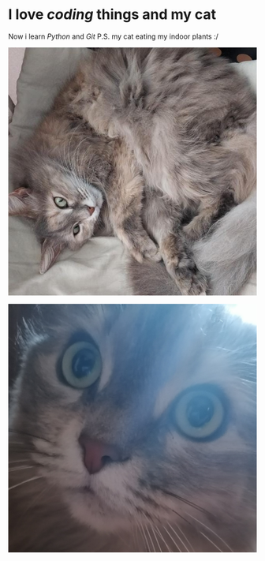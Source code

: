# I love _coding_ things and my cat

Now i learn _Python_ and _Git_
P.S. my cat eating my indoor plants :/

![](/Images/MyCat2.jpeg)

![My cat :3](/Images/MyCat.jpg)

